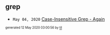 ## grep

* <code>May 04, 2020</code> [Case-Insensitive Grep - Again](2020-05-04T11-44-37-case-insensitive-grep---again.md)

<sup><sub>generated 12 May 2020 03:00:56 by <a href='https://github.com/senorprogrammer/til'>til</a></sub></sup>
